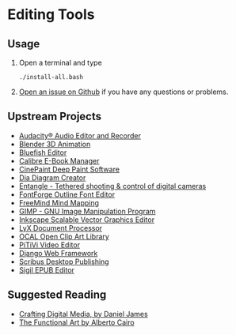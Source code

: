 # Editing Tools

## Usage

1. Open a terminal and type

	```
	./install-all.bash
	```
1. [Open an issue on Github](https://github.com/znmeb/Computational-Journalism-Publishers-Workbench/issues/new) if you have any questions or problems.

## Upstream Projects
* [Audacity® Audio Editor and Recorder](http://audacity.sourceforge.net/)
* [Blender 3D Animation](http://www.blender.org)
* [Bluefish Editor](http://bluefish.openoffice.nl/index.html)
* [Calibre E-Book Manager](http://calibre-ebook.com/)
* [CinePaint Deep Paint Software](http://www.cinepaint.org)
* [Dia Diagram Creator](https://live.gnome.org/Dia)
* [Entangle - Tethered shooting & control of digital cameras](http://entangle-photo.org/)
* [FontForge Outline Font Editor](http://sourceforge.net/projects/fontforge/)
* [FreeMind Mind Mapping](http://freemind.sourceforge.net/wiki/index.php/Main_Page)
* [GIMP - GNU Image Manipulation Program](http://www.gimp.org/)
* [Inkscape Scalable Vector Graphics Editor](http://inkscape.org/)
* [LyX Document Processor](http://www.lyx.org/)
* [OCAL Open Clip Art Library](https://openclipart.org/)
* [PiTiVi Video Editor](http://www.pitivi.org/)
* [Django Web Framework](https://www.djangoproject.com/)
* [Scribus Desktop Publishing](http://scribus.net/canvas/Scribus)
* [Sigil EPUB Editor](https://code.google.com/p/sigil/)

## Suggested Reading
* [Crafting Digital Media, by Daniel James](http://j.mp/12TTnxM)
* [The Functional Art by Alberto Cairo](http://j.mp/YoTobU)
